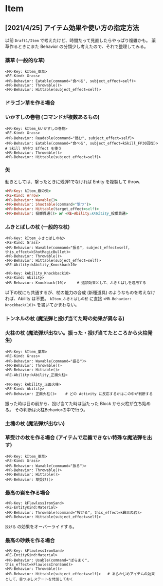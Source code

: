 Item
==========

[2021/4/25] アイテム効果や使い方の指定方法
----------

以前 `Draft1/Item` で考えたけど、時間たって見直したらやっぱり複雑かも。
薬草作るときにまた Behavior の分類少し考えたので、それで整理してみる。

### 薬草 (一般的な草)

```
<MR-Key: kItem_薬草>
<RE-Kind: Grass>
<MR-Behavior: Eatable(command="食べる", subject_effect=self)>
<MR-Behavior: Throwable()>
<MR-Behavior: Hittable(subject_effect=self)>
```

### ドラゴン草を作る場合

### いかすしの巻物 (コマンドが複数あるもの)

```
<MR-Key: kItem_kいかすしの巻物>
<RE-Kind: Grass>
<MR-Behavior: Readable(command="読む", subject_effect=self)>
<MR-Behavior: Eatable(command="食べる", subject_effect=kSkill_FP30回復)>  # Skill が持つ Effect を使う
<MR-Behavior: Throwable()>
<MR-Behavior: Hittable(subject_effect=self)>
```

### 矢

動きとしては、撃ったときに残弾1でなければ Entity を複製して throw.

```rb
<MR-Key: kItem_銀の矢>
<RE-Kind: Arrow>
<MR-Behavior: Wavable()>
<MR-Behavior: Shootable(command="撃つ")>
<MR-Behavior: Hittable(target_effect=self)>
<MR-Behavior: 投擲貫通()> or <RE-Ability:kAbility_投擲貫通>
```

### ふきとばしの杖 (一般的な杖)

```
<MR-Key: kItem_ふきとばしの杖>
<RE-Kind: Grass>
<MR-Behavior: Wavable(command="振る", subject_effect=self, this_effect=kShotMagicBullet)>
<MR-Behavior: Throwable()>
<MR-Behavior: Hittable(subject_effect=self)>
<RE-Ability:kAbility_Knockback10>
```

```
<MR-Key: kAbility_Knockback10>
<RE-Kind: Ability>
<MR-Behavior: Knockback(10)>     # 追加効果として、ふきとばしを適用する
```

以下の杖にも共通するが、杖の能力の合成 (新種道具) のようなものを考えなければ、Ability は不要。
`kItem_ふきとばしの杖` に直接 `<MR-Behavior: Knockback(10)>` を書いてかまわない。


### トンネルの杖 (魔法弾と投げ当てた時の効果が異なる)



### 火柱の杖 (魔法弾が出ない。振った・投げ当てたところから火柱発生)

```
<MR-Key: kItem_薬草>
<RE-Kind: Grass>
<MR-Behavior: Wavable(command="振る")>
<MR-Behavior: Throwable()>
<MR-Behavior: Hittable()>
<RE-Ability:kAbility_正面火柱>
```

```
<MR-Key: kAbility_正面火柱>
<RE-Kind: Ability>
<MR-Behavior: 正面火柱()>    # どの Activity に反応するかはこの中が判断する
```

振った時は目の前から、投げ当てた時は当たった Block から火柱が立ち始める。
その判断は火柱Behaviorの中で行う。

### 土塊の杖 (魔法弾が出ない)

### 草受けの杖を作る場合 (アイテムで定義できない特殊な魔法弾を出す)

```
<MR-Key: kItem_薬草>
<RE-Kind: Grass>
<MR-Behavior: Wavable(command="振る")>
<MR-Behavior: Throwable()>
<MR-Behavior: Hittable()>
<MR-Behavior: 草受け()>
```

### 最高の岩を作る場合

```
<MR-Key: kFlawlessIronSand>
<RE-EntityKind:Material>
<MR-Behavior: Throwable(command="投げる", this_effect=k最高の岩)>
<MR-Behavior: Hittable(subject_effect=self)>
```

`投げる` の効果をオーバーライドする。

### 最高の砂鉄を作る場合

```
<MR-Key: kFlawlessIronSand>
<RE-EntityKind:Material>
<MR-Behavior: Usable(command="ばらまく", this_effect=kFlawlessIronSand)>
<MR-Behavior: Throwable()>
<MR-Behavior: Hittable(subject_effect=self)>   # あらかじめアイテムの効果として、目つぶしステートを付加しておく
```




